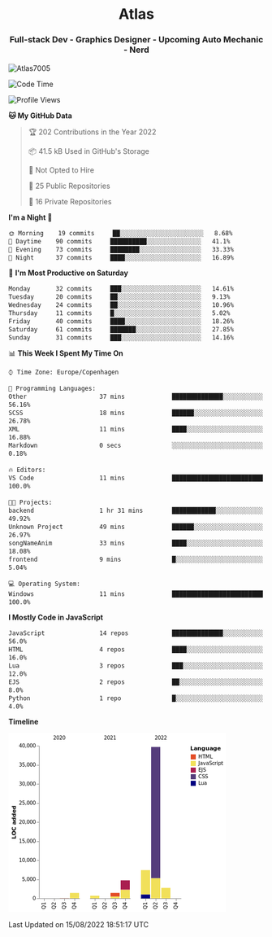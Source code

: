 <h1 align="center">Atlas</h1>
<h3 align="center">Full-stack Dev - Graphics Designer - Upcoming Auto Mechanic - Nerd</h3>

<p><img align="center" src="https://github-readme-stats.vercel.app/api/top-langs?username=Atlas7005&show_icons=true&locale=en&layout=compact" alt="Atlas7005" /></p>

<!--START_SECTION:waka-->
![Code Time](http://img.shields.io/badge/Code%20Time-644%20hrs%2058%20mins-blue)

![Profile Views](http://img.shields.io/badge/Profile%20Views-0-blue)

**🐱 My GitHub Data** 

> 🏆 202 Contributions in the Year 2022
 > 
> 📦 41.5 kB Used in GitHub's Storage 
 > 
> 🚫 Not Opted to Hire
 > 
> 📜 25 Public Repositories 
 > 
> 🔑 16 Private Repositories  
 > 
**I'm a Night 🦉** 

```text
🌞 Morning    19 commits     ██░░░░░░░░░░░░░░░░░░░░░░░   8.68% 
🌆 Daytime    90 commits     ██████████░░░░░░░░░░░░░░░   41.1% 
🌃 Evening    73 commits     ████████░░░░░░░░░░░░░░░░░   33.33% 
🌙 Night      37 commits     ████░░░░░░░░░░░░░░░░░░░░░   16.89%

```
📅 **I'm Most Productive on Saturday** 

```text
Monday       32 commits     ███░░░░░░░░░░░░░░░░░░░░░░   14.61% 
Tuesday      20 commits     ██░░░░░░░░░░░░░░░░░░░░░░░   9.13% 
Wednesday    24 commits     ██░░░░░░░░░░░░░░░░░░░░░░░   10.96% 
Thursday     11 commits     █░░░░░░░░░░░░░░░░░░░░░░░░   5.02% 
Friday       40 commits     ████░░░░░░░░░░░░░░░░░░░░░   18.26% 
Saturday     61 commits     ███████░░░░░░░░░░░░░░░░░░   27.85% 
Sunday       31 commits     ███░░░░░░░░░░░░░░░░░░░░░░   14.16%

```


📊 **This Week I Spent My Time On** 

```text
⌚︎ Time Zone: Europe/Copenhagen

💬 Programming Languages: 
Other                    37 mins             ██████████████░░░░░░░░░░░   56.16% 
SCSS                     18 mins             ██████░░░░░░░░░░░░░░░░░░░   26.78% 
XML                      11 mins             ████░░░░░░░░░░░░░░░░░░░░░   16.88% 
Markdown                 0 secs              ░░░░░░░░░░░░░░░░░░░░░░░░░   0.18%

🔥 Editors: 
VS Code                  11 mins             █████████████████████████   100.0%

🐱‍💻 Projects: 
backend                  1 hr 31 mins        ████████████░░░░░░░░░░░░░   49.92% 
Unknown Project          49 mins             ██████░░░░░░░░░░░░░░░░░░░   26.97% 
songNameAnim             33 mins             ████░░░░░░░░░░░░░░░░░░░░░   18.08% 
frontend                 9 mins              █░░░░░░░░░░░░░░░░░░░░░░░░   5.04%

💻 Operating System: 
Windows                  11 mins             █████████████████████████   100.0%

```

**I Mostly Code in JavaScript** 

```text
JavaScript               14 repos            ██████████████░░░░░░░░░░░   56.0% 
HTML                     4 repos             ████░░░░░░░░░░░░░░░░░░░░░   16.0% 
Lua                      3 repos             ███░░░░░░░░░░░░░░░░░░░░░░   12.0% 
EJS                      2 repos             ██░░░░░░░░░░░░░░░░░░░░░░░   8.0% 
Python                   1 repo              █░░░░░░░░░░░░░░░░░░░░░░░░   4.0%

```


**Timeline**

![Chart not found](https://raw.githubusercontent.com/Atlas7005/Atlas7005/master/charts/bar_graph.png) 


 Last Updated on 15/08/2022 18:51:17 UTC
<!--END_SECTION:waka-->
